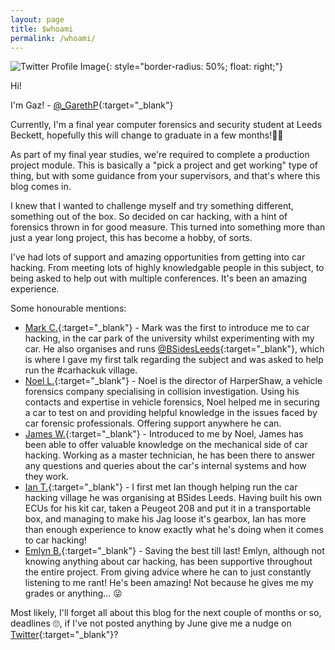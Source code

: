 ```yaml
---
layout: page
title: $whoami
permalink: /whoami/
---
```


![Twitter Profile Image](https://pbs.twimg.com/profile_images/1085947271987019777/pTDNucmH_200x200.jpg "Logo Title Text 1"){: style="border-radius: 50%; float: right;"}


Hi!

I'm Gaz! - [@_GarethP](https://twitter.com/_GarethP){:target="\_blank"}

Currently, I'm a final year computer forensics and security student at Leeds Beckett, hopefully this will change to graduate in a few months!🤞🏼

As part of my final year studies, we're required to complete a production project module. This is basically a "pick a project and get working" type of thing, but with some guidance from your supervisors, and that's where this blog comes in.

I knew that I wanted to challenge myself and try something different, something out of the box. So decided on car hacking, with a hint of forensics thrown in for good measure. This turned into something more than just a year long project, this has become a hobby, of sorts.

I've had lots of support and amazing opportunities from getting into car hacking. From meeting lots of highly knowledgable people in this subject, to being asked to help out with multiple conferences. It's been an amazing experience.

Some honourable mentions:

- [Mark C.](https://twitter.com/LargeCardinal){:target="\_blank"} - Mark was the first to introduce me to car hacking, in the car park of the university whilst experimenting with my car. He also organises and runs [@BSidesLeeds](https://twitter.com/BSidesLeeds){:target="\_blank"}, which is where I gave my first talk regarding the subject and was asked to help run the #carhackuk village.
- [Noel L.](https://twitter.com/harpershawic){:target="\_blank"} - Noel is the director of HarperShaw, a vehicle forensics company specialising in collision investigation. Using his contacts and expertise in vehicle forensics, Noel helped me in securing a car to test on and providing helpful knowledge in the issues faced by car forensic professionals. Offering support anywhere he can.
- [James W.](https://twitter.com/james_wales){:target="\_blank"} - Introduced to me by Noel, James has been able to offer valuable knowledge on the mechanical side of car hacking. Working as a master technician, he has been there to answer any questions and queries about the car's internal systems and how they work.
- [Ian T.](https://twitter.com/mintynet){:target="\_blank"} - I first met Ian though helping run the car hacking village he was organising at BSides Leeds. Having built his own ECUs for his kit car, taken a Peugeot 208 and put it in a transportable box, and managing to make his Jag loose it's gearbox, Ian has more than enough experience to know exactly what he's doing when it comes to car hacking!
- [Emlyn B.](https://twitter.com/butterfield_e){:target="\_blank"} - Saving the best till last! Emlyn, although not knowing anything about car hacking, has been supportive throughout the entire project. From giving advice where he can to just constantly listening to me rant! He's been amazing! Not because he gives me my grades or anything... 😜

Most likely, I'll forget all about this blog for the next couple of months or so, deadlines 🙄, if I've not posted anything by June give me a nudge on [Twitter](https://twitter.com/_GarethP){:target="\_blank"}?
